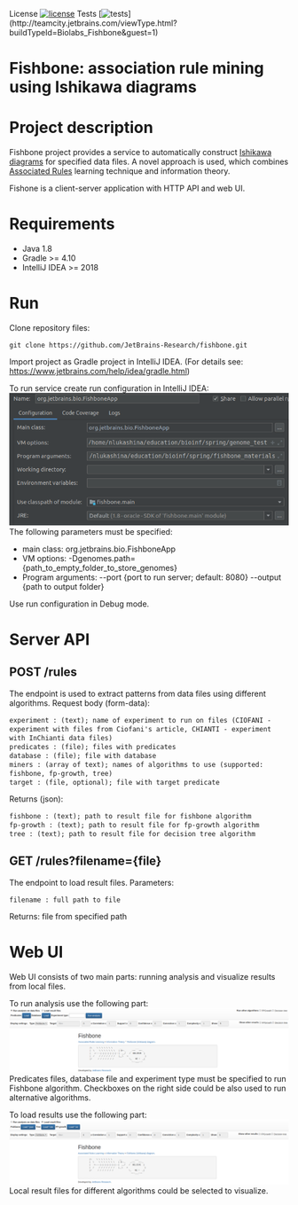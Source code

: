 License [![license](https://img.shields.io/github/license/mashape/apistatus.svg)](https://opensource.org/licenses/MIT)
Tests [![tests](http://teamcity.jetbrains.com/app/rest/builds/buildType:(id:Biolabs_Fishbone)/statusIcon.svg)](http://teamcity.jetbrains.com/viewType.html?buildTypeId=Biolabs_Fishbone&guest=1)

Fishbone: association rule mining using Ishikawa diagrams 
==============

# Project description

Fishbone project provides a service to automatically construct [Ishikawa diagrams](https://en.wikipedia.org/wiki/Ishikawa_diagram) for specified data files. A novel approach is used, which combines [Associated Rules](https://en.wikipedia.org/wiki/Association_rule_learning) learning technique and information theory.

Fishone is a client-server application with HTTP API and web UI. 

# Requirements
 - Java 1.8
 - Gradle >= 4.10
 - IntelliJ IDEA >= 2018

# Run
Clone repository files:

    git clone https://github.com/JetBrains-Research/fishbone.git
    
   
Import project as Gradle project in IntelliJ IDEA. (For details see: https://www.jetbrains.com/help/idea/gradle.html) 

To run service create run configuration in IntelliJ IDEA:
![alt text](src/main/resources/readme/run_configuration.png "Run configuration") <br/>
The following parameters must be specified:
- main class: org.jetbrains.bio.FishboneApp
- VM options: -Dgenomes.path={path_to_empty_folder_to_store_genomes}
- Program arguments: --port {port to run server; default: 8080} --output {path to output folder}

Use run configuration in Debug mode. 

# Server API
## POST /rules
The endpoint is used to extract patterns from data files using different algorithms.
Request body (form-data):

    experiment : (text); name of experiment to run on files (CIOFANI - experiment with files from Ciofani's article, CHIANTI - experiment with InChianti data files)
    predicates : (file); files with predicates
    database : (file); file with database
    miners : (array of text); names of algorithms to use (supported: fishbone, fp-growth, tree)
    target : (file, optional); file with target predicate

Returns (json):

    fishbone : (text); path to result file for fishbone algorithm
    fp-growth : (text); path to result file for fp-growth algorithm
    tree : (text); path to result file for decision tree algorithm

## GET /rules?filename={file}
The endpoint to load result files.
Parameters:

    filename : full path to file

Returns:
file from specified path

# Web UI
Web UI consists of two main parts: running analysis and visualize results from local files.

To run analysis use the following part:
![alt text](src/main/resources/readme/service_ui_1.png "Run analysis UI")
Predicates files, database file and experiment type must be specified to run Fishbone algorithm. Checkboxes on the right side could be also used to run alternative algorithms.

To load results use the following part:
 ![alt text](src/main/resources/readme/service_ui_2.png "Load results UI")
Local result files for different algorithms could be selected to visualize.